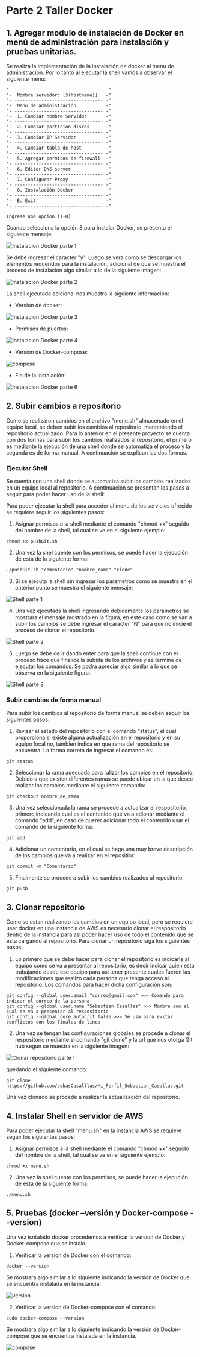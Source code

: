 # Parte 2 Taller Docker


## 1. Agregar modulo de instalación de Docker en menú de administración para instalación y pruebas unitarias.

Se realiza la implementación de la instalación de docker al menu de administración. Por lo tanto al ejecutar la shell vamos a observar el siguiente menu:

```
"- --------------------------------- -"
"-  Nombre servidor: [$(hostname)]   -"
"- --------------------------------- -"
"-  Menu de administración           -"
"- --------------------------------- -"
"-  1. Cambiar nombre Servidor       -"
"- --------------------------------- -"
"-  2. Cambiar particion discos      -"
"- --------------------------------- -"
"-  3. Cambiar IP Servidor           -"
"- --------------------------------- -"
"-  4. Cambiar tabla de host         -"
"- --------------------------------- -"
"-  5. Agregar permisos de firewall  -"
"- --------------------------------- -"
"-  6. Editar DNS server             -"
"- --------------------------------- -"
"-  7. Configurar Proxy              -"
"- --------------------------------- -"
"-  8. Instalación Docker            -"
"- --------------------------------- -"
"-  E. Exit                          -"
"- --------------------------------- -"

Ingrese una opcion [1-8]
```

Cuando selecciona la opción 8 para instalar Docker, se presenta el siguiente mensaje:

![Instalacion Docker parte 1](https://user-images.githubusercontent.com/68363695/226081585-c2ad05df-0e08-4349-98a6-e16c11f7aac9.png)

Se debe ingresar el caracter "y". Luego se vera como se descargar los elementos requeridos para la instalación, adicional de que se muestra el proceso de instalación algo similar a lo de la siguiente imagen:

![Instalacion Docker parte 2](https://user-images.githubusercontent.com/68363695/226081587-56f00adb-a817-4412-81c5-0aae002cb1a3.png)

La shell ejecutada adicional nos muestra la siguiente información:

* Version de docker:

![Instalacion Docker parte 3](https://user-images.githubusercontent.com/68363695/226081588-aa1932d9-fc91-45a0-b60e-56fb08729ecd.png)

* Permisos de puertos:

![Instalacion Docker parte 4](https://user-images.githubusercontent.com/68363695/226081590-4186d8da-1031-42e5-8d01-6860a87c9406.png)

* Version de Docker-compose:

![compose](https://user-images.githubusercontent.com/68363695/226081584-034fc896-b6c6-4e07-8598-09e5c988e529.png)

* Fin de la instalación:

![Instalacion Docker parte 6](https://user-images.githubusercontent.com/68363695/226081595-c23d9795-bd2c-45a2-918f-81be6643018a.png)

## 2. Subir cambios a repositorio

Como se realizaron cambios en el archivo "menu.sh" almacenado en el equipo local, se deben subir los cambios al repositorio, manteniendo el repositorio actualizado. Para lo anterior en el presente proyecto se cuenta con dos formas para subir los cambios realizados al repositorio, el primero es mediante la ejecución de una shell donde se automatiza el proceso y la segunda es de forma manual. A continuación se explican las dos formas.

### Ejecutar Shell

Se cuenta con una shell donde se automatiza subir los cambios realizados en un equipo local al repositorio. A continuación se presentan los pasos a seguir para poder hacer uso de la shell:

Para poder ejecutar la shell para acceder al menu de los servicios ofrecido se requiere seguir los siguientes pasos:

1. Asignar permisos a la shell mediante el comando "chmod +x" seguido del nombre de la shell, tal cual se ve en el siguiente ejemplo:

```
chmod +x pushGit.sh
```

2. Una vez la shel cuente con los permisos, se puede hacer la ejecución de esta de la siguiente forma:

```
./pushGit.sh "comentario" "nombre_rama" "clone"
```
3. Si se ejecuta la shell sin ingresar los parametros como se muestra en el anterior punto se muestra el siguiente mensaje:

![Shell parte 1](https://user-images.githubusercontent.com/68363695/226081597-28447350-f7ef-4e2a-b142-d9a89411c695.png)

4. Una vez ejecutada la shell ingresando debidamente los parametros se mostrara el mensaje mostrado en la figura, en este caso como se van a subir los cambios se debe ingresar el caracter "N" para que no inicie el proceso de clonar el repositorio.

![Shell parte 2](https://user-images.githubusercontent.com/68363695/226081580-2828ac12-095b-495d-bfbd-c7da011b0fe6.png)

5. Luego se debe de ir dando enter para que la shell continue con el proceso hace que finalice la subida de los archivos y se termine de ejecutar los comandos. Se podra apreciar algo similar a lo que se observa en la siguiente figura:

![Shell parte 3](https://user-images.githubusercontent.com/68363695/226081581-596223ba-9063-4d97-8319-edf15b16594f.png)

### Subir cambios de forma manual

Para subir los cambios al repositorio de forma manual se deben seguir los siguientes pasos:

1. Revisar el estado del repositorio con el comando "status", el cual proporciona si existe alguna actualización en el repositorio y en su equipo local no, tambien indica en que rama del repositorio se encuentra. La forma correta de ingresar el comando es:

```
git status
```

2. Seleccionar la rama adecuada para ralizar los cambios en el repositorio. Debido a que existen diferentes ramas se puede ubicar en la que desee realizar los cambios mediante el siguiente comando:

```
git checkout nombre_de_rama
```
 
3. Una vez seleccionada la rama se procede a actualizar el respositorio, primero indicando cual es el contenido que va a adionar mediante el comando "add", en caso de querer adicionar todo el contenido usar el comando de la siguiente forma:

```
git add .
```

4. Adicionar un comentario, en el cual se haga una muy breve descripción de los cambios que va a realizar en el repositior:

```
git commit -m "Comentario"
```

5. Finalmente se procede a subir los cambios realizados al repositorio:

```
git push
```

## 3. Clonar repositorio

Como se estan realizando los cambios en un equipo local, pero se requiere usar docker en una instancia de AWS es necesario clonar el respositorio dentro de la instancia para asi poder hacer uso de todo el contenido que se esta cargando al repositorio. Para clonar un repositorio siga los siguientes pasos:

1. Lo primero que se debe hacer para clonar el repositorio es indicarle al equipo como se va a presentar al repositorio, es decir indicar quien esta trabajando desde ese equipo para asi tener presente cuales fueron las modificaciones que realizo cada persona que tenga acceso al repositorio. Los comandos para hacer dicha configuración son:

```
git config --global user.email "correo@gmail.com" >>> Comando para indicar el correo de la persona
git config --global user.name "Sebastian Casallas" >>> Nombre con el cual se va a presentar al respositorio
git config --global core.autocrlf false >>> Se usa para evitar conflictos con los finales de linea
```

2. Una vez se tengan las configuraciones globales se procede a clonar el respositorio mediante el comando "git clone" y la url que nos otorga Git hub segun se muestra en la siguiente imagen: 

![Clonar repositorio parte 1](https://user-images.githubusercontent.com/68363695/224461493-520b9eed-fb1c-45ee-a3cb-6feb4fc9bd9e.png)

quedando el siguiente comando:

```
git clone https://github.com/sebasCasalllas/Mi_Perfil_Sebastian_Casallas.git
```

Una vez clonado se procede a realizar la actualización del repositorio.

## 4. Instalar Shell en servidor de AWS

Para poder ejecutar la shell "menu.sh" en la instancia AWS se requiere seguir los siguientes pasos:

1. Asignar permisos a la shell mediante el comando "chmod +x" seguido del nombre de la shell, tal cual se ve en el siguiente ejemplo:

```
chmod +x menu.sh
```

2. Una vez la shel cuente con los permisos, se puede hacer la ejecución de esta de la siguiente forma:

```
./menu.sh
```

## 5. Pruebas (docker –versión y Docker-compose --version)

Una vez isntalado docker procedemos a verificar la version de Docker y Docker-compose que se instalo.

1. Verificar la version de Docker con el comando:

```
docker --version
```

Se mostrara algo similar a lo siguiente indicando la versión de Docker que se encuentra instalada en la instancia.

![version](https://user-images.githubusercontent.com/68363695/226081583-41140fac-3104-44ca-bd8c-4b6775082c78.png)

2. Verificar la version de Docker-compose con el comando:

```
sudo docker-compose --version
```

Se mostrara algo similar a lo siguiente indicando la versión de Docker-compose que se encuentra instalada en la instancia.

![compose](https://user-images.githubusercontent.com/68363695/226081584-034fc896-b6c6-4e07-8598-09e5c988e529.png)

